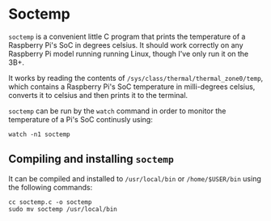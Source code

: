 # Soctemp
`soctemp` is a convenient little C program that prints the temperature of a Raspberry Pi's SoC in degrees celsius. It should work correctly on any Raspberry Pi model running running Linux, though I've only run it on the 3B+.  

It works by reading the contents of `/sys/class/thermal/thermal_zone0/temp`, which contains a Raspberry Pi's SoC temperature in milli-degrees celsius, converts it to celsius and then prints it to the terminal.

`soctemp` can be run by the `watch` command in order to monitor the temperature of a Pi's SoC continusly using:  
~~~
watch -n1 soctemp
~~~

## Compiling and installing `soctemp`
It can be compiled and installed to `/usr/local/bin` or `/home/$USER/bin` using the following commands:  
~~~
cc soctemp.c -o soctemp
sudo mv soctemp /usr/local/bin
~~~
